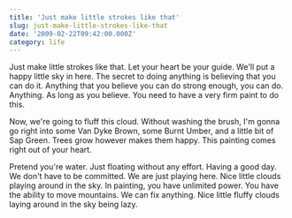 ```yaml
---
title: 'Just make little strokes like that'
slug: just-make-little-strokes-like-that
date: '2009-02-22T09:42:00.000Z'
category: life
---
```


Just make little strokes like that. Let your heart be your guide. We'll put a happy little sky in here. The secret to doing anything is believing that you can do it. Anything that you believe you can do strong enough, you can do. Anything. As long as you believe. You need to have a very firm paint to do this.

Now, we're going to fluff this cloud. Without washing the brush, I'm gonna go right into some Van Dyke Brown, some Burnt Umber, and a little bit of Sap Green. Trees grow however makes them happy. This painting comes right out of your heart.

Pretend you're water. Just floating without any effort. Having a good day. We don't have to be committed. We are just playing here. Nice little clouds playing around in the sky. In painting, you have unlimited power. You have the ability to move mountains. We can fix anything. Nice little fluffy clouds laying around in the sky being lazy.
